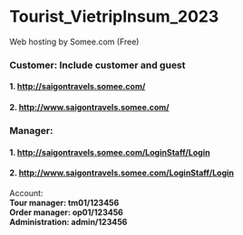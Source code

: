 # Tourist_VietripInsum_2023
Web hosting by Somee.com (Free)
### Customer: Include customer and guest
####             1. http://saigontravels.somee.com/
####             2. http://www.saigontravels.somee.com/
### Manager:     
####             1. http://saigontravels.somee.com/LoginStaff/Login
####             2. http://www.saigontravels.somee.com/LoginStaff/Login
<p>
  Account: <br>
  <b>Tour manager: tm01/123456 </b> <br>
  <b>Order manager: op01/123456 </b> <br>
  <b>Administration: admin/123456 </b> <br>
</p>
